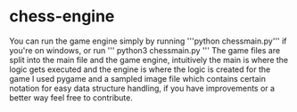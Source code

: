 # chess-engine
You can run the game engine simply by running '''python chessmain.py''' if you're on windows, or run ''' python3 chessmain.py  ''' 
The game files are split into the main file and the game engine, intuitively the main is where the logic gets executed and the engine is where the logic is created
for the game I used pygame and a sampled image file which contains certain notation for easy data structure handling, if you have improvements or a better way feel free to contribute.

